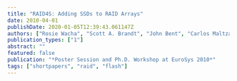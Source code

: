 ```yaml
---
title: "RAID4S: Adding SSDs to RAID Arrays"
date: 2010-04-01
publishDate: 2020-01-05T12:39:43.061147Z
authors: ["Rosie Wacha", "Scott A. Brandt", "John Bent", "Carlos Maltzahn"]
publication_types: ["1"]
abstract: ""
featured: false
publication: "*Poster Session and Ph.D. Workshop at EuroSys 2010*"
tags: ["shortpapers", "raid", "flash"]
---
```


